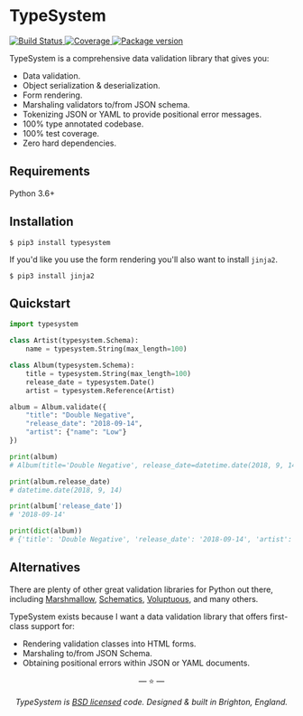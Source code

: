 # TypeSystem

<p>
<a href="https://travis-ci.org/encode/typesystem">
    <img src="https://travis-ci.org/encode/typesystem.svg?branch=master" alt="Build Status">
</a>
<a href="https://codecov.io/gh/encode/typesystem">
    <img src="https://codecov.io/gh/encode/typesystem/branch/master/graph/badge.svg" alt="Coverage">
</a>
<a href="https://pypi.org/project/typesystem/">
    <img src="https://badge.fury.io/py/typesystem.svg" alt="Package version">
</a>
</p>

TypeSystem is a comprehensive data validation library that gives you:

* Data validation.
* Object serialization & deserialization.
* Form rendering.
* Marshaling validators to/from JSON schema.
* Tokenizing JSON or YAML to provide positional error messages.
* 100% type annotated codebase.
* 100% test coverage.
* Zero hard dependencies.

## Requirements

Python 3.6+

## Installation

```shell
$ pip3 install typesystem
```

If you'd like you use the form rendering you'll also want to install `jinja2`.

```shell
$ pip3 install jinja2
```

## Quickstart

```python
import typesystem

class Artist(typesystem.Schema):
    name = typesystem.String(max_length=100)

class Album(typesystem.Schema):
    title = typesystem.String(max_length=100)
    release_date = typesystem.Date()
    artist = typesystem.Reference(Artist)

album = Album.validate({
    "title": "Double Negative",
    "release_date": "2018-09-14",
    "artist": {"name": "Low"}
})

print(album)
# Album(title='Double Negative', release_date=datetime.date(2018, 9, 14), artist=Artist(name='Low'))

print(album.release_date)
# datetime.date(2018, 9, 14)

print(album['release_date'])
# '2018-09-14'

print(dict(album))
# {'title': 'Double Negative', 'release_date': '2018-09-14', 'artist': {'name': 'Low'}}
```

## Alternatives

There are plenty of other great validation libraries for Python out there,
including [Marshmallow](https://github.com/marshmallow-code/marshmallow),
[Schematics](https://github.com/schematics/schematics),
[Voluptuous](https://github.com/alecthomas/voluptuous), and many others.

TypeSystem exists because I want a data validation library that offers
first-class support for:

* Rendering validation classes into HTML forms.
* Marshaling to/from JSON Schema.
* Obtaining positional errors within JSON or YAML documents.

<p align="center">&mdash; ⭐️ &mdash;</p>
<p align="center"><i>TypeSystem is <a href="https://github.com/encode/typesystem/blob/master/LICENSE.md">BSD licensed</a> code. Designed & built in Brighton, England.</i></p>
